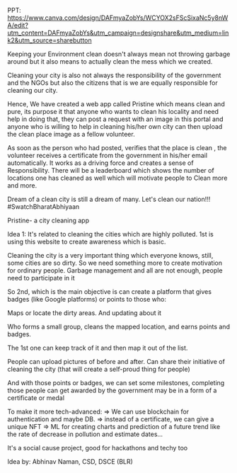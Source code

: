 PPT: https://www.canva.com/design/DAFmyaZobYs/WCYOX2sFScSixaNc5y8nWA/edit?utm_content=DAFmyaZobYs&utm_campaign=designshare&utm_medium=link2&utm_source=sharebutton

Keeping your Environment clean doesn't always mean not throwing garbage around but it also means to actually clean the mess which we created.

Cleaning your city is also not always the responsibility of the government and the NGOs but also the citizens that is we are equally responsible for cleaning our city. 

Hence,
We have created a web app called Pristine which means clean and pure, its purpose it that anyone who wants to clean his locality and need help in doing that, they can post a request with an image in this portal and anyone who is willing to help in cleaning his/her own city can then upload the clean place image as a fellow volunteer.

As soon as the person who had posted, verifies that the place is clean , the volunteer receives a certificate from the government in his/her email automatically. It works as a driving force and creates a sense of Responsibility. There will be a leaderboard which shows the number of locations one has cleaned as well which will motivate people to Clean more and more.

Dream of a clean city is still a dream of many.
Let's clean our nation!!!
#SwatchBharatAbhiyaan




Pristine- a city cleaning app

Idea 1: It's related to cleaning the cities which are highly polluted. 1st is using this website to create awareness which is basic.

Cleaning the city is a very important thing which everyone knows, still, some cities are so dirty. So we need something more to create motivation for ordinary people. Garbage management and all are not enough, people need to participate in it

So 2nd, which is the main objective is can create a platform that gives badges (like Google platforms) or points to those who:

Maps or locate the dirty areas. And updating about it

Who forms a small group, cleans the mapped location, and earns points and badges.

The 1st one can keep track of it and then map it out of the list.

People can upload pictures of before and after. Can share their initiative of cleaning the city (that will create a self-proud thing for people)

And with those points or badges, we can set some milestones, completing those people can get awarded by the government may be in a form of a certificate or medal

To make it more tech-advanced: => We can use blockchain for authentication and maybe DB. => instead of a certificate, we can give a unique NFT => ML for creating charts and prediction of a future trend like the rate of decrease in pollution and estimate dates...

It's a social cause project, good for hackathons and techy too

Idea by: Abhinav Naman, CSD, DSCE (BLR) 
